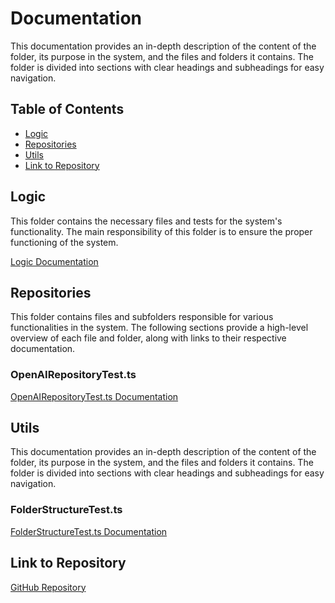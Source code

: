 # Documentation

This documentation provides an in-depth description of the content of the folder, its purpose in the system, and the files and folders it contains. The folder is divided into sections with clear headings and subheadings for easy navigation.

## Table of Contents

- [Logic](#logic)
- [Repositories](#repositories)
- [Utils](#utils)
- [Link to Repository](#link-to-repository)

## Logic

This folder contains the necessary files and tests for the system's functionality. The main responsibility of this folder is to ensure the proper functioning of the system.

[Logic Documentation](logic)

## Repositories

This folder contains files and subfolders responsible for various functionalities in the system. The following sections provide a high-level overview of each file and folder, along with links to their respective documentation.

### OpenAIRepositoryTest.ts

[OpenAIRepositoryTest.ts Documentation](repositories/OpenAIRepositoryTest.ts)

## Utils

This documentation provides an in-depth description of the content of the folder, its purpose in the system, and the files and folders it contains. The folder is divided into sections with clear headings and subheadings for easy navigation.

### FolderStructureTest.ts

[FolderStructureTest.ts Documentation](utils/FolderStructureTest.ts)

## Link to Repository

[GitHub Repository](https://github.com/ingig/code-narrator/__tests__)